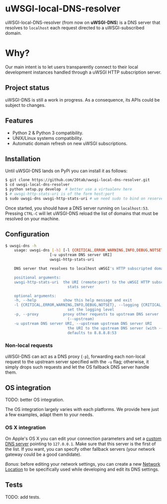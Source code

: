 # uWSGI-local-DNS-resolver
uWSGI-local-DNS-resolver (from now on __uWSGI-DNS__) is a DNS server that resolves to `localhost` each request directed to a uWSGI-subscribed domain.

# Why?
Our main intent is to let users transparently connect to their local development instances handled through a uWSGI HTTP subscription server.

## Project status
uWSGI-DNS is still a work in progress. As a consequence, its APIs could be subject to changes.

## Features
- Python 2 & Python 3 compatibility.
- UNIX/Linux systems compatibility.
- Automatic domain refresh on new uWSGI subscriptions.

## Installation
Until uWSGI-DNS lands on PyPi you can install it as follows:
```bash
$ git clone https://github.com/20tab/uwsgi-local-dns-resolver.git
$ cd uwsgi-local-dns-resolver
$ python setup.py develop  # better use a virtualenv here
$ # uwsgi-http-stats-uri is of the form host:port
$ sudo uwsgi-dns uwsgi-http-stats-uri # we need sudo to bind on reserved port 53
```

Once started, you should have a DNS server running on `localhost:53`.
Pressing `CTRL-C` will let uWSGI-DNS reload the list of domains that must be resolved on your machine.

## Configuration
```bash
$ uwsgi-dns -h
    usage: uwsgi-dns [-h] [-l {CRITICAL,ERROR,WARNING,INFO,DEBUG,NOTSET}] [-p]
                    [-u upstream DNS server URI]
                    uwsgi-http-stats-uri

    DNS server that resolves to localhost uWSGI's HTTP subscripted domains.

    positional arguments:
    uwsgi-http-stats-uri  the URI (remote:port) to the uWSGI HTTP subscription
                            stats server

    optional arguments:
    -h, --help            show this help message and exit
    -l {CRITICAL,ERROR,WARNING,INFO,DEBUG,NOTSET}, --logging {CRITICAL,ERROR,WARNING,INFO,DEBUG,NOTSET}
                            set the logging level
    -p, --proxy           proxy other requests to upstream DNS server
                            (--upstream)
    -u upstream DNS server URI, --upstream upstream DNS server URI
                            the URI to the upstream DNS server (with --proxy),
                            defaults to 8.8.8.8:53
```

### Non-local requests
uWSGI-DNS can act as a DNS proxy (`-p`), forwarding each non-local request to the upstream server specified with the `-u` flag;
otherwise, it simply drops such requests and let the OS fallback DNS server handle them.

## OS integration
TODO: better OS integration.

The OS integration largely varies with each platforms.
We provide here just a few examples, adapt them to your needs.

### OS X integration
On Apple's OS X you can edit your connection parameters and set a [custom DNS server](https://support.apple.com/kb/PH14159) pointing to `127.0.0.1`.
Make sure that this server is the first of the list.
If you want, you can specify other fallback servers (your network gateway could be a good candidate).

_Bonus_: before editing your network settings, you can create a new [Network Location](https://support.apple.com/en-us/HT202480) to be specifically used while developing and edit its DNS settings.

## Tests
TODO: add tests.
